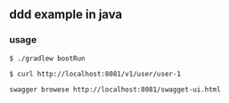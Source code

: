 ## ddd example in java
### usage
```$xslt
$ ./gradlew bootRun

$ curl http://localhost:8081/v1/user/user-1

swagger browese http://localhost:8081/swagget-ui.html
```